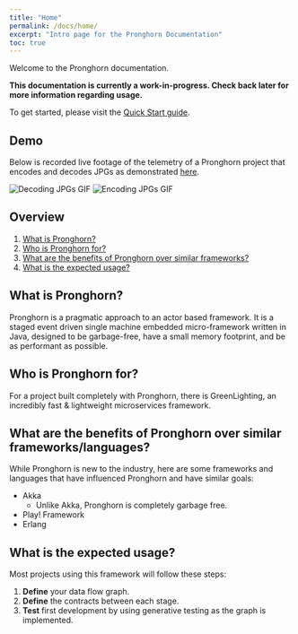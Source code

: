 ```yaml
---
title: "Home"
permalink: /docs/home/
excerpt: "Intro page for the Pronghorn Documentation"
toc: true
---
```

Welcome to the Pronghorn documentation.

**This documentation is currently a work-in-progress. Check back later for more information regarding usage.**

To get started, please visit the [Quick Start guide](../quick-start-guide).

## Demo
Below is recorded live footage of the telemetry of a Pronghorn project that encodes and decodes JPGs as demonstrated
[here](/docs/jpg-raster).

![Decoding JPGs GIF](Pronghorn/assets/gifs/decoding-jpgs-1.gif "Decoding JPGs")
![Encoding JPGs GIF](Pronghorn/assets/gifs/encoding-jpgs-1.gif "Encoding JPGs")

## Overview
1. [What is Pronghorn?](#what-is-pronghorn)
2. [Who is Pronghorn for?](#who-is-pronghorn-for)
3. [What are the benefits of Pronghorn over similar frameworks?](#what-are-the-benefits-of-pronghorn-over-similar-frameworks)
4. [What is the expected usage?](#what-is-the-expected-usage)

## What is Pronghorn?
Pronghorn is a pragmatic approach to an actor based framework. It is a staged event driven single machine embedded micro-framework written in Java, designed to be garbage-free, have a small memory footprint, and be as performant as possible.

## Who is Pronghorn for?
For a project built completely with Pronghorn, there is GreenLighting, an incredibly fast & lightweight microservices framework.

## What are the benefits of Pronghorn over similar frameworks/languages?
While Pronghorn is new to the industry, here are some frameworks and languages that have influenced Pronghorn and have similar goals:
* Akka
  * Unlike Akka, Pronghorn is completely garbage free.
* Play! Framework
* Erlang

## What is the expected usage?
Most projects using this framework will follow these steps:

1. **Define** your data flow graph.
2. **Define** the contracts between each stage.
3. **Test** first development by using generative testing as the graph is implemented.
